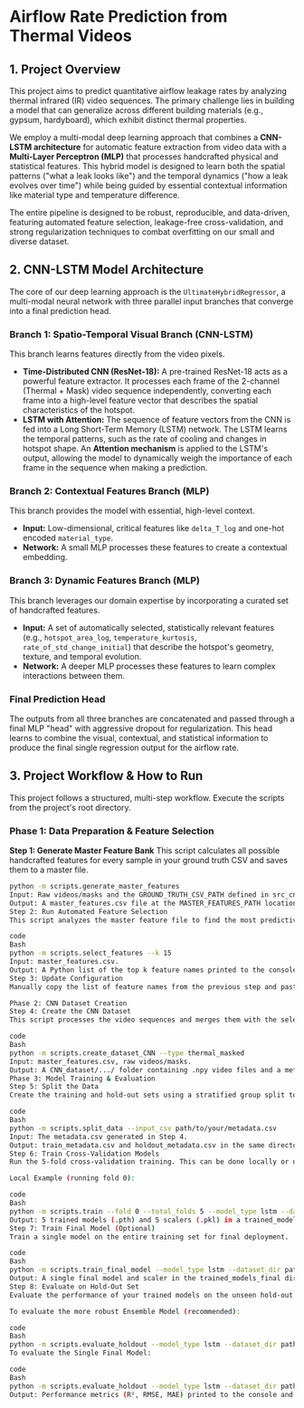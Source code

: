 # Airflow Rate Prediction from Thermal Videos

## 1. Project Overview

This project aims to predict quantitative airflow leakage rates by analyzing thermal infrared (IR) video sequences. The primary challenge lies in building a model that can generalize across different building materials (e.g., gypsum, hardyboard), which exhibit distinct thermal properties.

We employ a multi-modal deep learning approach that combines a **CNN-LSTM architecture** for automatic feature extraction from video data with a **Multi-Layer Perceptron (MLP)** that processes handcrafted physical and statistical features. This hybrid model is designed to learn both the spatial patterns ("what a leak looks like") and the temporal dynamics ("how a leak evolves over time") while being guided by essential contextual information like material type and temperature difference.

The entire pipeline is designed to be robust, reproducible, and data-driven, featuring automated feature selection, leakage-free cross-validation, and strong regularization techniques to combat overfitting on our small and diverse dataset.

## 2. CNN-LSTM Model Architecture

The core of our deep learning approach is the `UltimateHybridRegressor`, a multi-modal neural network with three parallel input branches that converge into a final prediction head.

### Branch 1: Spatio-Temporal Visual Branch (CNN-LSTM)
This branch learns features directly from the video pixels.
-   **Time-Distributed CNN (ResNet-18):** A pre-trained ResNet-18 acts as a powerful feature extractor. It processes each frame of the 2-channel (Thermal + Mask) video sequence independently, converting each frame into a high-level feature vector that describes the spatial characteristics of the hotspot.
-   **LSTM with Attention:** The sequence of feature vectors from the CNN is fed into a Long Short-Term Memory (LSTM) network. The LSTM learns the temporal patterns, such as the rate of cooling and changes in hotspot shape. An **Attention mechanism** is applied to the LSTM's output, allowing the model to dynamically weigh the importance of each frame in the sequence when making a prediction.

### Branch 2: Contextual Features Branch (MLP)
This branch provides the model with essential, high-level context.
-   **Input:** Low-dimensional, critical features like `delta_T_log` and one-hot encoded `material_type`.
-   **Network:** A small MLP processes these features to create a contextual embedding.

### Branch 3: Dynamic Features Branch (MLP)
This branch leverages our domain expertise by incorporating a curated set of handcrafted features.
-   **Input:** A set of automatically selected, statistically relevant features (e.g., `hotspot_area_log`, `temperature_kurtosis`, `rate_of_std_change_initial`) that describe the hotspot's geometry, texture, and temporal evolution.
-   **Network:** A deeper MLP processes these features to learn complex interactions between them.

### Final Prediction Head
The outputs from all three branches are concatenated and passed through a final MLP "head" with aggressive dropout for regularization. This head learns to combine the visual, contextual, and statistical information to produce the final single regression output for the airflow rate.

## 3. Project Workflow & How to Run

This project follows a structured, multi-step workflow. Execute the scripts from the project's root directory.

### Phase 1: Data Preparation & Feature Selection

**Step 1: Generate Master Feature Bank**
This script calculates all possible handcrafted features for every sample in your ground truth CSV and saves them to a master file.

```bash
python -m scripts.generate_master_features
Input: Raw videos/masks and the GROUND_TRUTH_CSV_PATH defined in src_cnn/config.py.
Output: A master_features.csv file at the MASTER_FEATURES_PATH location in config.py.
Step 2: Run Automated Feature Selection
This script analyzes the master feature file to find the most predictive features for the model.

code
Bash
python -m scripts.select_features --k 15
Input: master_features.csv.
Output: A Python list of the top k feature names printed to the console.
Step 3: Update Configuration
Manually copy the list of feature names from the previous step and paste it into the DYNAMIC_FEATURES list in src_cnn/config.py. This tells the rest of the pipeline which features to use.

Phase 2: CNN Dataset Creation
Step 4: Create the CNN Dataset
This script processes the video sequences and merges them with the selected features to create the final dataset for the deep learning model.

code
Bash
python -m scripts.create_dataset_CNN --type thermal_masked
Input: master_features.csv, raw videos/masks.
Output: A CNN_dataset/.../ folder containing .npy video files and a metadata.csv.
Phase 3: Model Training & Evaluation
Step 5: Split the Data
Create the training and hold-out sets using a stratified group split to prevent data leakage.

code
Bash
python -m scripts.split_data --input_csv path/to/your/metadata.csv
Input: The metadata.csv generated in Step 4.
Output: train_metadata.csv and holdout_metadata.csv in the same directory.
Step 6: Train Cross-Validation Models
Run the 5-fold cross-validation training. This can be done locally or using the provided SLURM script on an HPC cluster.

Local Example (running fold 0):

code
Bash
python -m scripts.train --fold 0 --total_folds 5 --model_type lstm --dataset_dir path/to/your/CNN_dataset --in_channels 2
Output: 5 trained models (.pth) and 5 scalers (.pkl) in a trained_models..._CV directory.
Step 7: Train Final Model (Optional)
Train a single model on the entire training set for final deployment.

code
Bash
python -m scripts.train_final_model --model_type lstm --dataset_dir path/to/your/CNN_dataset --in_channels 2
Output: A single final model and scaler in the trained_models_final directory.
Step 8: Evaluate on Hold-Out Set
Evaluate the performance of your trained models on the unseen hold-out data.

To evaluate the more robust Ensemble Model (recommended):

code
Bash
python -m scripts.evaluate_holdout --model_type lstm --dataset_dir path/to/your/CNN_dataset --in_channels 2 --optuna_tuned --ensemble
To evaluate the Single Final Model:

code
Bash
python -m scripts.evaluate_holdout --model_type lstm --dataset_dir path/to/your/CNN_dataset --in_channels 2 --optuna_tuned
Output: Performance metrics (R², RMSE, MAE) printed to the console and a True vs. Predicted plot saved in the holdout_results directory.